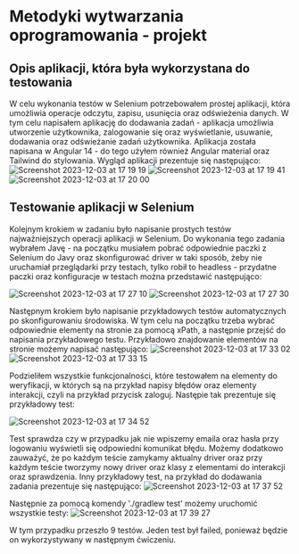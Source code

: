 # Metodyki wytwarzania oprogramowania - projekt

## Opis aplikacji, która była wykorzystana do testowania
W celu wykonania testów w Selenium potrzebowałem prostej aplikacji, która umożliwia operacje odczytu, zapisu, usunięcia oraz
odświeżenia danych. W tym celu napisałem aplikację do dodawania zadań - aplikacja umożliwia utworzenie użytkownika, zalogowanie się 
oraz wyświetlanie, usuwanie, dodawania oraz odświeżanie zadań użytkownika. Aplikacja została napisana w Angular 14 - do tego użyłem 
również Angular material oraz Tailwind do stylowania. Wygląd aplikacji prezentuje się następująco:
![Screenshot 2023-12-03 at 17 19 19](https://github.com/aidian3k/todo-app/assets/93425971/71859a73-d8be-4aef-a92d-f81a86eb7515)
![Screenshot 2023-12-03 at 17 19 41](https://github.com/aidian3k/todo-app/assets/93425971/57f3ac27-fc4b-445f-97b4-609bb5c70d3c)
![Screenshot 2023-12-03 at 17 20 00](https://github.com/aidian3k/todo-app/assets/93425971/10953b03-17c9-457e-9773-e1104fb80577)

## Testowanie aplikacji w Selenium
Kolejnym krokiem w zadaniu było napisanie prostych testów najważniejszych operacji aplikacji w Selenium. Do wykonania tego zadania
wybrałem Javę - na początku musiałem pobrać odpowiednie paczki z Selenium do Javy oraz skonfigurować driver w taki sposób, żeby 
nie uruchamiał przeglądarki przy testach, tylko robił to headless - przydatne paczki oraz konfiguracje w testach można przedstawić 
następująco:

![Screenshot 2023-12-03 at 17 27 10](https://github.com/aidian3k/todo-app/assets/93425971/353bf864-1f65-43ee-a2be-5dd1390f333c)
![Screenshot 2023-12-03 at 17 27 30](https://github.com/aidian3k/todo-app/assets/93425971/bacd3ddf-2fd8-4884-9a2f-1aa997d62b66)

Następnym krokiem było napisanie przykładowych testów automatycznych po skonfigurowaniu środowiska. W tym celu na początku trzeba 
wybrać odpowiednie elementy na stronie za pomocą xPath, a następnie przejść do napisania przykładowego testu. Przykładowo znajdowanie 
elementów na stronie możemy napisać następująco:
![Screenshot 2023-12-03 at 17 33 02](https://github.com/aidian3k/todo-app/assets/93425971/c2de97f2-ef30-4216-9f07-c9f977d17885)
![Screenshot 2023-12-03 at 17 33 15](https://github.com/aidian3k/todo-app/assets/93425971/c295c728-d636-46b9-b41f-c7441804b012)

Podzieliłem wszystkie funkcjonalności, które testowałem na elementy do weryfikacji, w których są na przykład napisy błędów oraz 
elementy interakcji, czyli na przykład przycisk zaloguj. Następie tak prezentuje się przykładowy test:

![Screenshot 2023-12-03 at 17 34 52](https://github.com/aidian3k/todo-app/assets/93425971/c88d5fee-26a1-4f35-817b-1fa4ccb6fb82)

Test sprawdza czy w przypadku jak nie wpiszemy emaila oraz hasła przy logowaniu wyświetli się odpowiedni komunikat błędu. Możemy 
dodatkowo zauważyć, że po każdym teście zamykamy aktualny driver oraz przy każdym teście tworzymy nowy driver oraz klasy z elementami 
do interakcji oraz sprawdzenia. Inny przykładowy test, na przykład do dodawania zadania prezentuje się następująco:
![Screenshot 2023-12-03 at 17 37 52](https://github.com/aidian3k/todo-app/assets/93425971/fc67aa09-e20b-42d5-9dce-ed1253da1599)

Następnie za pomocą komendy './gradlew test' możemy uruchomić wszystkie testy:
![Screenshot 2023-12-03 at 17 39 27](https://github.com/aidian3k/todo-app/assets/93425971/8069325a-d6e3-4b81-b0c1-6c88835b34eb)

W tym przypadku przeszło 9 testów. Jeden test był failed, ponieważ będzie on wykorzystywany w następnym ćwiczeniu.
